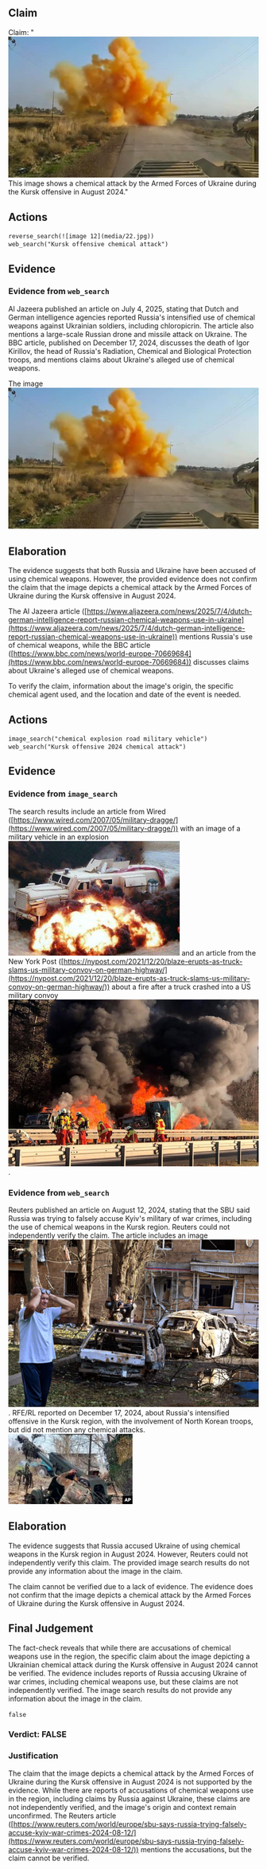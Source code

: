 ## Claim
Claim: "![image 12](media/22.jpg) This image shows a chemical attack by the Armed Forces of Ukraine during the Kursk offensive in August 2024."

## Actions
```
reverse_search(![image 12](media/22.jpg))
web_search("Kursk offensive chemical attack")
```

## Evidence
### Evidence from `web_search`
Al Jazeera published an article on July 4, 2025, stating that Dutch and German intelligence agencies reported Russia's intensified use of chemical weapons against Ukrainian soldiers, including chloropicrin. The article also mentions a large-scale Russian drone and missile attack on Ukraine. The BBC article, published on December 17, 2024, discusses the death of Igor Kirillov, the head of Russia's Radiation, Chemical and Biological Protection troops, and mentions claims about Ukraine's alleged use of chemical weapons.

The image ![image 12](media/22.jpg)

## Elaboration
The evidence suggests that both Russia and Ukraine have been accused of using chemical weapons. However, the provided evidence does not confirm the claim that the image depicts a chemical attack by the Armed Forces of Ukraine during the Kursk offensive in August 2024.

The Al Jazeera article ([https://www.aljazeera.com/news/2025/7/4/dutch-german-intelligence-report-russian-chemical-weapons-use-in-ukraine](https://www.aljazeera.com/news/2025/7/4/dutch-german-intelligence-report-russian-chemical-weapons-use-in-ukraine)) mentions Russia's use of chemical weapons, while the BBC article ([https://www.bbc.com/news/world-europe-70669684](https://www.bbc.com/news/world-europe-70669684)) discusses claims about Ukraine's alleged use of chemical weapons.

To verify the claim, information about the image's origin, the specific chemical agent used, and the location and date of the event is needed.


## Actions
```
image_search("chemical explosion road military vehicle")
web_search("Kursk offensive 2024 chemical attack")
```

## Evidence
### Evidence from `image_search`
The search results include an article from Wired ([https://www.wired.com/2007/05/military-dragge/](https://www.wired.com/2007/05/military-dragge/)) with an image of a military vehicle in an explosion ![image 4702](media/2025-08-23_12-50-1755953451-802893.jpg) and an article from the New York Post ([https://nypost.com/2021/12/20/blaze-erupts-as-truck-slams-us-military-convoy-on-german-highway/](https://nypost.com/2021/12/20/blaze-erupts-as-truck-slams-us-military-convoy-on-german-highway/)) about a fire after a truck crashed into a US military convoy ![image 4703](media/2025-08-23_12-50-1755953452-068294.jpg).


### Evidence from `web_search`
Reuters published an article on August 12, 2024, stating that the SBU said Russia was trying to falsely accuse Kyiv's military of war crimes, including the use of chemical weapons in the Kursk region. Reuters could not independently verify the claim. The article includes an image ![image 1908](media/2025-08-07_19-20-1754594438-883912.jpg). RFE/RL reported on December 17, 2024, about Russia's intensified offensive in the Kursk region, with the involvement of North Korean troops, but did not mention any chemical attacks. ![image 1909](media/2025-08-07_19-20-1754594441-963456.jpg)



## Elaboration
The evidence suggests that Russia accused Ukraine of using chemical weapons in the Kursk region in August 2024. However, Reuters could not independently verify this claim. The provided image search results do not provide any information about the image in the claim.

The claim cannot be verified due to a lack of evidence. The evidence does not confirm that the image depicts a chemical attack by the Armed Forces of Ukraine during the Kursk offensive in August 2024.


## Final Judgement
The fact-check reveals that while there are accusations of chemical weapons use in the region, the specific claim about the image depicting a Ukrainian chemical attack during the Kursk offensive in August 2024 cannot be verified. The evidence includes reports of Russia accusing Ukraine of war crimes, including chemical weapons use, but these claims are not independently verified. The image search results do not provide any information about the image in the claim.

`false`

### Verdict: FALSE

### Justification
The claim that the image depicts a chemical attack by the Armed Forces of Ukraine during the Kursk offensive in August 2024 is not supported by the evidence. While there are reports of accusations of chemical weapons use in the region, including claims by Russia against Ukraine, these claims are not independently verified, and the image's origin and context remain unconfirmed. The Reuters article ([https://www.reuters.com/world/europe/sbu-says-russia-trying-falsely-accuse-kyiv-war-crimes-2024-08-12/](https://www.reuters.com/world/europe/sbu-says-russia-trying-falsely-accuse-kyiv-war-crimes-2024-08-12/)) mentions the accusations, but the claim cannot be verified.
